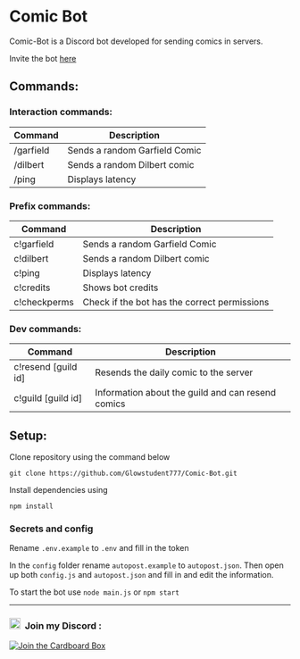 # Comic Bot
Comic-Bot is a Discord bot developed for sending comics in servers.

Invite the bot [here](https://discord.com/api/oauth2/authorize?client_id=971461458854572062&permissions=139586825280&scope=bot%20applications.commands)
  
## Commands:
### Interaction commands:
| Command  | Description |
| --- | --- |
| /garfield  | Sends a random Garfield Comic  |
| /dilbert | Sends a random Dilbert comic |
| /ping  | Displays latency  |

### Prefix commands:
| Command  | Description |
| --- | --- |
| c!garfield  | Sends a random Garfield Comic  |
| c!dilbert | Sends a random Dilbert comic |
| c!ping  | Displays latency  |
| c!credits | Shows bot credits |
| c!checkperms | Check if the bot has the correct permissions |

### Dev commands:
| Command  | Description |
| --- | --- |
| c!resend [guild id]  | Resends the daily comic to the server  |
| c!guild [guild id] | Information about the guild and can resend comics  |

## Setup:
Clone repository using the command below
```
git clone https://github.com/Glowstudent777/Comic-Bot.git
```

Install dependencies using
```
npm install
```

### Secrets and config

Rename `.env.example` to `.env` and fill in the token

In the `config` folder rename `autopost.example` to `autopost.json`. Then open up both `config.js` and `autopost.json` and fill in and edit the information.

To start the bot use `node main.js` or `npm start`

---

### <img src="https://discord.com/assets/3437c10597c1526c3dbd98c737c2bcae.svg" width="20" height="20"/> &nbsp;Join my Discord :
[![Join the Cardboard Box](https://inv.wtf/widget/glow)](https://inv.wtf/glow)
